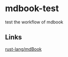 # mdbook-test
test the workflow of mdbook

## Links

[rust-lang/mdBook](https://github.com/rust-lang/mdBook)
